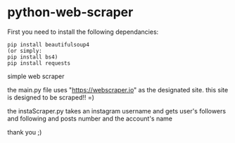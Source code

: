 # python-web-scraper

First you need to install the following dependancies: 

    pip install beautifulsoup4
    (or simply:
    pip install bs4)
    pip install requests

simple web scraper

the main.py file uses "https://webscraper.io" as the designated site.
this site is designed to be scraped!! =)

the instaScraper.py takes an instagram username 
and gets user's followers and following and posts number and the account's name

thank you ;)
